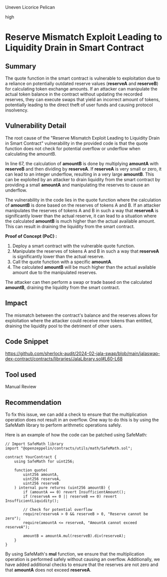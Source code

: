 Uneven Licorice Pelican

high

# Reserve Mismatch Exploit Leading to Liquidity Drain in Smart Contract

## Summary
The quote function in the smart contract is vulnerable to exploitation due to a reliance on potentially outdated reserve values (**reserveA** and **reserveB**) for calculating token exchange amounts. If an attacker can manipulate the actual token balance in the contract without updating the recorded reserves, they can execute swaps that yield an incorrect amount of tokens, potentially leading to the direct theft of user funds and causing protocol insolvency. 
## Vulnerability Detail
The root cause of the "Reserve Mismatch Exploit Leading to Liquidity Drain in Smart Contract" vulnerability in the provided code is that the quote function does not check for potential overflow or underflow when calculating the amountB.

In line 67, the calculation of **amountB** is done by multiplying **amountA** with **reserveB** and then dividing by **reserveA**. If **reserveA** is very small or zero, it can lead to an integer underflow, resulting in a very large **amountB**. This can be exploited by an attacker to drain liquidity from the smart contract by providing a small **amountA** and manipulating the reserves to cause an underflow.

The vulnerability in the code lies in the quote function where the calculation of **amountB** is done based on the reserves of tokens A and B. If an attacker manipulates the reserves of tokens A and B in such a way that **reserveA** is significantly lower than the actual reserve, it can lead to a situation where the calculated **amountB** is much higher than the actual available amount. This can result in draining the liquidity from the smart contract.

**Proof of Concept (PoC) :**

1. Deploy a smart contract with the vulnerable quote function.
2. Manipulate the reserves of tokens A and B in such a way that **reserveA** is significantly lower than the actual reserve.
3. Call the quote function with a specific **amountA**.
4. The calculated **amountB** will be much higher than the actual available amount due to the manipulated reserves.

The attacker can then perform a swap or trade based on the calculated **amountB**, draining the liquidity from the smart contract.

## Impact
The mismatch between the contract's balance and the reserves allows for exploitation where the attacker could receive more tokens than entitled, draining the liquidity pool to the detriment of other users.
## Code Snippet
https://github.com/sherlock-audit/2024-02-jala-swap/blob/main/jalaswap-dex-contract/contracts/libraries/JalaLibrary.sol#L60-L68
## Tool used

Manual Review

## Recommendation
To fix this issue, we can add a check to ensure that the multiplication operation does not result in an overflow. One way to do this is by using the SafeMath library to perform arithmetic operations safely.

Here is an example of how the code can be patched using SafeMath:

```solidity
// Import SafeMath library
import "@openzeppelin/contracts/utils/math/SafeMath.sol";

contract YourContract {
    using SafeMath for uint256;

    function quote(
        uint256 amountA,
        uint256 reserveA,
        uint256 reserveB
    ) internal pure returns (uint256 amountB) {
        if (amountA == 0) revert InsufficientAmount();
        if (reserveA == 0 || reserveB == 0) revert InsufficientLiquidity();
        
        // Check for potential overflow
        require(reserveA > 0 && reserveB > 0, "Reserve cannot be zero");
        require(amountA <= reserveA, "AmountA cannot exceed reserveA");

        amountB = amountA.mul(reserveB).div(reserveA);
    }
}
```
By using SafeMath's **mul** function, we ensure that the multiplication operation is performed safely without causing an overflow. Additionally, we have added additional checks to ensure that the reserves are not zero and that **amountA** does not exceed **reserveA**.
